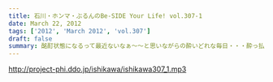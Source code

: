 ```yaml
---
title: 石川・ホンマ・ぶるんのBe-SIDE Your Life! vol.307-1
date: March 22, 2012
tags: ['2012', 'March 2012', 'vol.307']
draft: false
summary: 酩酊状態になるって最近ないなぁ～～と思いながらの酔いどれな毎日・・・酔っ払いって何なんでしょうね。ＮＡＭＡＥ
---
```


http://project-phi.ddo.jp/ishikawa/ishikawa307_1.mp3